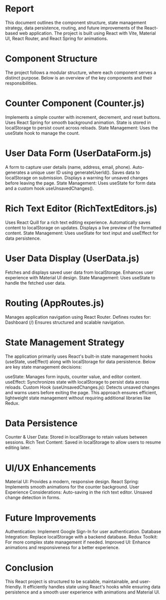 # Report
This document outlines the component structure, state management strategy, data persistence, routing, and future improvements of the React-based web application. The project is built using React with Vite, Material UI, React Router, and React Spring for animations.

# Component Structure
The project follows a modular structure, where each component serves a distinct purpose. Below is an overview of the key components and their responsibilities.

# Counter Component (Counter.js)
Implements a simple counter with increment, decrement, and reset buttons.
Uses React Spring for smooth background animation.
State is stored in localStorage to persist count across reloads.
State Management: Uses the useState hook to manage the count.

# User Data Form (UserDataForm.js)
A form to capture user details (name, address, email, phone).
Auto-generates a unique user ID using generateUserId().
Saves data to localStorage on submission.
Displays a warning for unsaved changes before leaving the page.
State Management: Uses useState for form data and a custom hook useUnsavedChanges().

# Rich Text Editor (RichTextEditors.js)
Uses React Quill for a rich text editing experience.
Automatically saves content to localStorage on updates.
Displays a live preview of the formatted content.
State Management: Uses useState for text input and useEffect for data persistence.

# User Data Display (UserData.js)
Fetches and displays saved user data from localStorage.
Enhances user experience with Material UI design.
State Management: Uses useState to handle the fetched user data.

# Routing (AppRoutes.js)
Manages application navigation using React Router.
Defines routes for:
Dashboard (/)
Ensures structured and scalable navigation.

# State Management Strategy
The application primarily uses React's built-in state management hooks (useState, useEffect) along with localStorage for data persistence. Below are key state management decisions:

useState: Manages form inputs, counter value, and editor content.
useEffect: Synchronizes state with localStorage to persist data across reloads.
Custom Hook (useUnsavedChanges.js): Detects unsaved changes and warns users before exiting the page.
This approach ensures efficient, lightweight state management without requiring additional libraries like Redux.

# Data Persistence
Counter & User Data: Stored in localStorage to retain values between sessions.
Rich Text Content: Saved in localStorage to allow users to resume editing later.

# UI/UX Enhancements
Material UI: Provides a modern, responsive design.
React Spring: Implements smooth animations for the counter background.
User Experience Considerations:
Auto-saving in the rich text editor.
Unsaved change detection in forms.

# Future Improvements
Authentication: Implement Google Sign-In for user authentication.
Database Integration: Replace localStorage with a backend database.
Redux Toolkit: For more complex state management if needed.
Improved UI: Enhance animations and responsiveness for a better experience.

# Conclusion
This React project is structured to be scalable, maintainable, and user-friendly. It efficiently handles state using React's hooks while ensuring data persistence and a smooth user experience with animations and Material UI.
